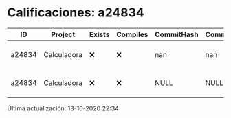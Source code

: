 # Calificaciones: a24834
|ID|Project|Exists|Compiles|CommitHash|CommitDate|CheckDate|Comments|
|-|-|-|-|-|-|-|-|
|a24834|Calculadora|❌|❌|nan|nan|13-10-2020 09:27:45|No se encontró el archivo en PracticasComputacionI/Calculadora/Calculadora.cpp|
|a24834|Calculadora|❌|❌|NULL|NULL|13-10-2020 22:34:48|No se encontró el archivo en PracticasComputacionI/Calculadora/Calculadora.cpp|

Última actualización: 13-10-2020 22:34
